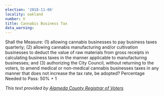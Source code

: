 ```yaml
---
election: '2018-11-06'
locality: oakland
number: V
title: Cannabis Business Tax
data_warning: 
---
```

Shall  the  Measure:  (1)  allowing  cannabis  businesses  to  pay  business  taxes  quarterly;  (2)  allowing  cannabis  manufacturing  and/or  cultivation  businesses  to  deduct  the  value  of  raw  materials  from  gross  receipts  in  calculating  business  taxes  in  the  manner  applicable  to  manufacturing  businesses;  and  (3)  authorizing  the  City  Council,  without  returning  to  the  voters,  to  amend  medical  or  non-medical  cannabis  businesses  taxes  in  any  manner that does not increase the tax rate, be adopted? Percentage Needed to Pass: 50% + 1

_This text provided by [Alameda County Registrar of Voters](https://www.acvote.org/election-information/elections?id=236#)_
